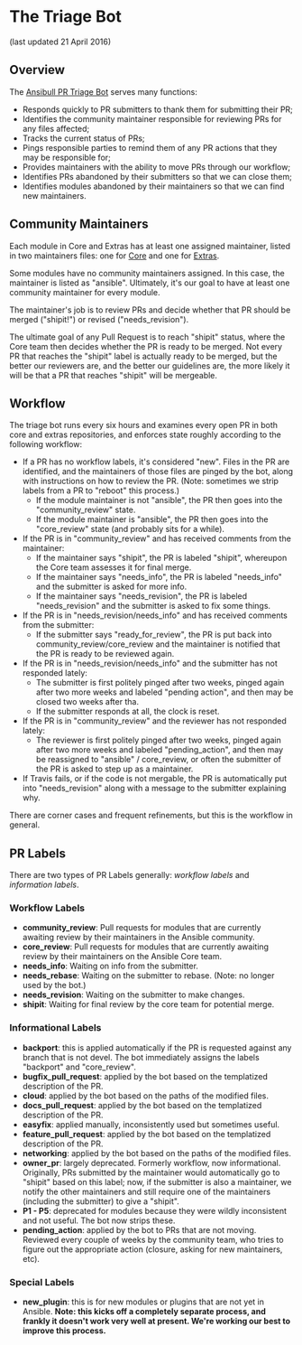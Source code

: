 # The Triage Bot

(last updated 21 April 2016)

## Overview

The [Ansibull PR Triage Bot](https://github.com/ansible/ansibullbot/blob/master/triage.py) serves many functions:
* Responds quickly to PR submitters to thank them for submitting their PR;
* Identifies the community maintainer responsible for reviewing PRs for any files affected;
* Tracks the current status of PRs;
* Pings responsible parties to remind them of any PR actions that they may be responsible for;
* Provides maintainers with the ability to move PRs through our workflow;
* Identifies PRs abandoned by their submitters so that we can close them;
* Identifies modules abandoned by their maintainers so that we can find new maintainers.

## Community Maintainers

Each module in Core and Extras has at least one assigned maintainer, listed in two maintainers files: one for [Core](https://github.com/ansible/ansibullbot/blob/master/MAINTAINERS-CORE.txt) and one for [Extras](https://github.com/ansible/ansibullbot/blob/master/MAINTAINERS-CORE.txt). 

Some modules have no community maintainers assigned. In this case, the maintainer is listed as "ansible". Ultimately, it's our goal to have at least one community maintainer for every module.

The maintainer's job is to review PRs and decide whether that PR should be merged ("shipit!") or revised ("needs_revision"). 

The ultimate goal of any Pull Request is to reach "shipit" status, where the Core team then decides whether the PR is ready to be merged. Not every PR that reaches the "shipit" label is actually ready to be merged, but the better our reviewers are, and the better our guidelines are, the more likely it will be that a PR that reaches "shipit" will be mergeable.

## Workflow 

The triage bot runs every six hours and examines every open PR in both core and extras repositories, and enforces state roughly according to the following workflow:

* If a PR has no workflow labels, it's considered "new".  Files in the PR are identified, and the maintainers of those files are pinged by the bot, along with instructions on how to review the PR.  (Note: sometimes we strip labels from a PR to "reboot" this process.)
  * If the module maintainer is not "ansible", the PR then goes into the "community_review" state.
  * If the module maintainer is "ansible", the PR then goes into the "core_review" state (and probably sits for a while).
* If the PR is in "community_review" and has received comments from the maintainer:
  * If the maintainer says "shipit", the PR is labeled "shipit", whereupon the Core team assesses it for final merge.
  * If the maintainer says "needs_info", the PR is labeled "needs_info" and the submitter is asked for more info.
  * If the maintainer says "needs_revision", the PR is labeled "needs_revision" and the submitter is asked to fix some things.
* If the PR is in "needs_revision/needs_info" and has received comments from the submitter:
  * If the submitter says "ready_for_review", the PR is put back into community_review/core_review and the maintainer is notified that the PR is ready to be reviewed again.
* If the PR is in "needs_revision/needs_info" and the submitter has not responded lately:
  * The submitter is first politely pinged after two weeks, pinged again after two more weeks and labeled "pending action", and then may be closed two weeks after tha.
  * If the submitter responds at all, the clock is reset.
* If the PR is in "community_review" and the reviewer has not responded lately:
  * The reviewer is first politely pinged after two weeks, pinged again after two more weeks and labeled "pending_action", and then may be reassigned to "ansible" / core_review, or often the submitter of the PR is asked to step up as a maintainer.
* If Travis fails, or if the code is not mergable, the PR is automatically put into "needs_revision" along with a message to the submitter explaining why.

There are corner cases and frequent refinements, but this is the workflow in general. 

## PR Labels

There are two types of PR Labels generally: _workflow labels_ and _information labels_.

### Workflow Labels
* __community_review__: Pull requests for modules that are currently awaiting review by their maintainers in the Ansible community.
* __core_review__: Pull requests for modules that are currently awaiting review by their maintainers on the Ansible Core team.
* __needs_info__: Waiting on info from the submitter.
* __needs_rebase__: Waiting on the submitter to rebase. (Note: no longer used by the bot.)
* __needs_revision__: Waiting on the submitter to make changes.
* __shipit__: Waiting for final review by the core team for potential merge. 

### Informational Labels
* __backport__: this is applied automatically if the PR is requested against any branch that is not devel. The bot immediately assigns the labels "backport" and "core_review".
* __bugfix_pull_request__: applied by the bot based on the templatized description of the PR.
* __cloud__: applied by the bot based on the paths of the modified files.
* __docs_pull_request__: applied by the bot based on the templatized description of the PR.
* __easyfix__: applied manually, inconsistently used but sometimes useful.
* __feature_pull_request__: applied by the bot based on the templatized description of the PR.
* __networking__: applied by the bot based on the paths of the modified files.
* __owner_pr__: largely deprecated. Formerly workflow, now informational. Originally, PRs submitted by the maintainer would automatically go to "shipit" based on this label; now, if the submitter is also a maintainer, we notify the other maintainers and still require one of the maintainers (including the submitter) to give a "shipit".
* __P1 - P5__: deprecated for modules because they were wildly inconsistent and not useful. The bot now strips these.
* __pending_action__: applied by the bot to PRs that are not moving. Reviewed every couple of weeks by the community team, who tries to figure out the appropriate action (closure, asking for new maintainers, etc).

### Special Labels
* __new_plugin__: this is for new modules or plugins that are not yet in Ansible. __Note: this kicks off a completely separate process, and frankly it doesn't work very well at present. We're working our best to improve this process.__

